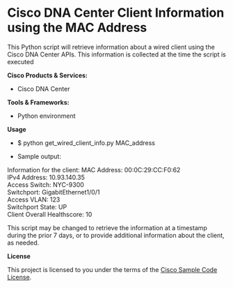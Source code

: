# Cisco DNA Center Client Information using the MAC Address


This Python script will retrieve information about a wired client using the Cisco DNA Center APIs.
This information is collected at the time the script is executed

**Cisco Products & Services:**

- Cisco DNA Center

**Tools & Frameworks:**

- Python environment

**Usage**

- $ python get_wired_client_info.py MAC_address

- Sample output:

Information for the client:
MAC Address:                  00:0C:29:CC:F0:62             
IPv4 Address:                 10.93.140.35                  
Access Switch:                NYC-9300                      
Switchport:                   GigabitEthernet1/0/1          
Access VLAN:                  123                           
Switchport State:             UP                            
Client Overall Healthscore:   10                            


This script may be changed to retrieve the information at a timestamp during the prior 7 days, or to provide additional information about the client, as needed.

**License**

This project is licensed to you under the terms of the [Cisco Sample Code License](./LICENSE).
